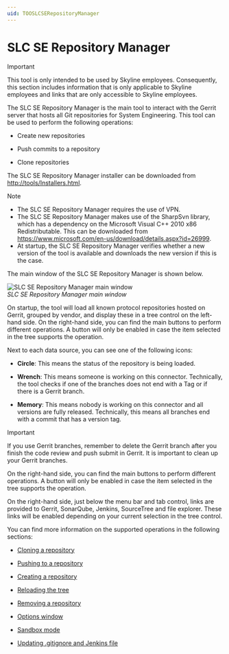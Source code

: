```yaml
---
uid: TOOSLCSERepositoryManager
---
```


# SLC SE Repository Manager

> [!IMPORTANT]
> This tool is only intended to be used by Skyline employees. Consequently, this section includes information that is only applicable to Skyline employees and links that are only accessible to Skyline employees.

The SLC SE Repository Manager is the main tool to interact with the Gerrit server that hosts all Git repositories for System Engineering. This tool can be used to perform the following operations:

- Create new repositories

- Push commits to a repository

- Clone repositories

The SLC SE Repository Manager installer can be downloaded from [http://tools/Installers.html](http://tools/Installers.html).

> [!NOTE]
>
> - The SLC SE Repository Manager requires the use of VPN.
> - The SLC SE Repository Manager makes use of the SharpSvn library, which has a dependency on the Microsoft Visual C++ 2010 x86 Redistributable. This can be downloaded from <https://www.microsoft.com/en-us/download/details.aspx?id=26999>.
> - At startup, the SLC SE Repository Manager verifies whether a new version of the tool is available and downloads the new version if this is the case.

The main window of the SLC SE Repository Manager is shown below.

![SLC SE Repository Manager main window](~/develop/images/SLC_SE_Repo_Manager_tool.png)
<br>*SLC SE Repository Manager main window*

On startup, the tool will load all known protocol repositories hosted on Gerrit, grouped by vendor, and display these in a tree control on the left-hand side. On the right-hand side, you can find the main buttons to perform different operations. A button will only be enabled in case the item selected in the tree supports the operation.

Next to each data source, you can see one of the following icons:

- **Circle**: This means the status of the repository is being loaded.

- **Wrench**: This means someone is working on this connector. Technically, the tool checks if one of the branches does not end with a Tag or if there is a Gerrit branch.

- **Memory**: This means nobody is working on this connector and all versions are fully released. Technically, this means all branches end with a commit that has a version tag.

> [!IMPORTANT]
> If you use Gerrit branches, remember to delete the Gerrit branch after you finish the code review and push submit in Gerrit. It is important to clean up your Gerrit branches.

On the right-hand side, you can find the main buttons to perform different operations. A button will only be enabled in case the item selected in the tree supports the operation.

On the right-hand side, just below the menu bar and tab control, links are provided to Gerrit, SonarQube, Jenkins, SourceTree and file explorer. These links will be enabled depending on your current selection in the tree control.

You can find more information on the supported operations in the following sections:

- [Cloning a repository](xref:Cloning_a_repository)

- [Pushing to a repository](xref:Pushing_to_a_repository)

- [Creating a repository](xref:Creating_a_repository)

- [Reloading the tree](xref:Reloading_the_tree)

- [Removing a repository](xref:Removing_a_repository)

- [Options window](xref:Options_window)

- [Sandbox mode](xref:Sandbox_mode)

- [Updating .gitignore and Jenkins file](xref:Updating_gitignore_and_Jenkins_file)
